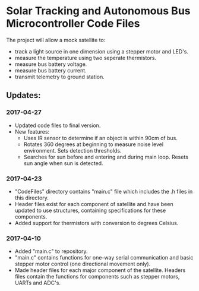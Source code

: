 # Solar Tracking and Autonomous Bus Microcontroller Code Files
The project will allow a mock satellite to:

- track a light source in one dimension using a stepper motor and LED's.
- measure the temperature using two seperate thermistors.
- measure bus battery voltage.
- measure bus battery current.
- transmit telemetry to ground station.

## Updates:

### 2017-04-27

- Updated code files to final version.
- New features:
  + Uses IR sensor to determine if an object is within 90cm of bus.
  + Rotates 360 degrees at beginning to measure noise level  environment. Sets detection thresholds.
  + Searches for sun before and entering and during main loop. Resets sun angle when sun is detected. 

### 2017-04-23

- "CodeFiles" directory contains "main.c" file which includes the .h files in this directory.
- Header files exist for each component of satellite and have been updated to use structures, containing specifications for these components.
- Added support for thermistors with conversion to degrees Celsius.

### 2017-04-10

- Added "main.c" to repository.
- "main.c" contains functions for one-way serial communication and basic stepper motor control (one directional movement only).
- Made header files for each major component of the satellite. Headers files contain the functions for components such as stepper motors, UARTs and ADC's.
